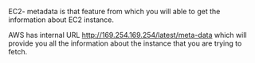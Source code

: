 
EC2- metadata is that feature from which you will able to get the information about EC2 instance.

AWS has internal URL http://169.254.169.254/latest/meta-data which will provide you all the information about the instance that you are trying to fetch.
